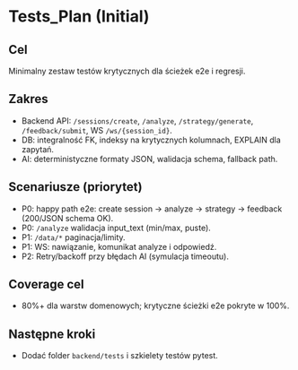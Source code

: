 # Tests_Plan (Initial)

## Cel
Minimalny zestaw testów krytycznych dla ścieżek e2e i regresji.

## Zakres
- Backend API: `/sessions/create`, `/analyze`, `/strategy/generate`, `/feedback/submit`, WS `/ws/{session_id}`.
- DB: integralność FK, indeksy na krytycznych kolumnach, EXPLAIN dla zapytań.
- AI: deterministyczne formaty JSON, walidacja schema, fallback path.

## Scenariusze (priorytet)
- P0: happy path e2e: create session → analyze → strategy → feedback (200/JSON schema OK).
- P0: `/analyze` walidacja input_text (min/max, puste). 
- P1: `/data/*` paginacja/limity.
- P1: WS: nawiązanie, komunikat analyze i odpowiedź.
- P2: Retry/backoff przy błędach AI (symulacja timeoutu).

## Coverage cel
- 80%+ dla warstw domenowych; krytyczne ścieżki e2e pokryte w 100%.

## Następne kroki
- Dodać folder `backend/tests` i szkielety testów pytest.